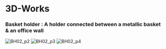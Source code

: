 # 3D-Works
### Basket holder : A holder connected between a metallic basket & an office wall
![BH02_p2](https://github.com/MickeyChuang/3D-Works/assets/5964977/25acc3e9-0cf5-4160-8cd7-a21a6b94c009)
![BH02_p3](https://github.com/MickeyChuang/3D-Works/assets/5964977/8649495e-2469-4ccf-92a4-8501b3b94972)
![BH02_p4](https://github.com/MickeyChuang/3D-Works/assets/5964977/2a20a332-cdf1-490b-a62b-00058cc7e60d)
